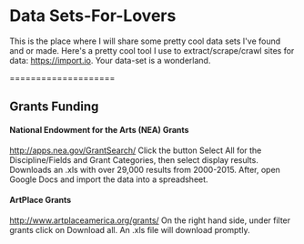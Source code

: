 Data Sets-For-Lovers
====================

This is the place where I will share some pretty cool data sets I've found and or made. Here's a pretty cool tool I use to extract/scrape/crawl sites for data: https://import.io. Your data-set is a wonderland.

====================

## Grants Funding
#### National Endowment for the Arts (NEA) Grants
http://apps.nea.gov/GrantSearch/
Click the button Select All for the Discipline/Fields and Grant Categories, then select display results. Downloads an .xls with over 29,000 results from 2000-2015. After, open Google Docs and import the data into a spreadsheet.

#### ArtPlace Grants
http://www.artplaceamerica.org/grants/
On the right hand side, under filter grants click on Download all. An .xls file will download promptly.
